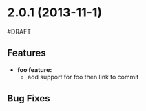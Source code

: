 # 2.0.1 (2013-11-1)

#DRAFT

## Features

- **foo feature:** 
  - add support for foo then link to commit

## Bug Fixes

